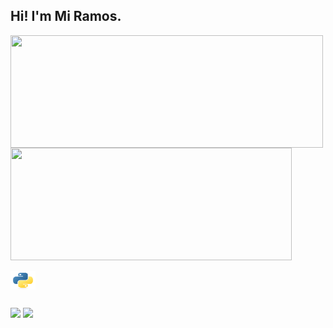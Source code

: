 ## Hi! I'm Mi Ramos.

<div>
  <a href="https://github.com/mi-ramos">
  <img align= "center"  height="180em" width = "500em" src="https://github-readme-stats.vercel.app/api?username=mi-ramos&count_private=true&show_icons=true&theme=dark"/>
  <img align="center" height="180em" width = "450em" src="https://github-readme-stats.vercel.app/api/top-langs/?username=mi-ramos&layout=compact&theme=dark"/>
  </a>
</div>

<div style="display: inline_block"><br>
  <img align="center" alt="Mi-Python" height="30" width="40" src="https://raw.githubusercontent.com/devicons/devicon/master/icons/python/python-original.svg">
</div>

 ##

<div>
  <a href="https://www.instagram.com/_ramos.mi/" target="_blank"><img src="https://img.shields.io/badge/Instagram-E4405F?style=for-the-badge&logo=instagram&logoColor=white" target="_blank"></a>
  <a href="https://www.linkedin.com/in/milena-ramos-890558279/" target="_blank"><img src="https://img.shields.io/badge/LinkedIn-0077B5?style=for-the-badge&logo=linkedin&logoColor=white" target="_blank"></a>
</div>
